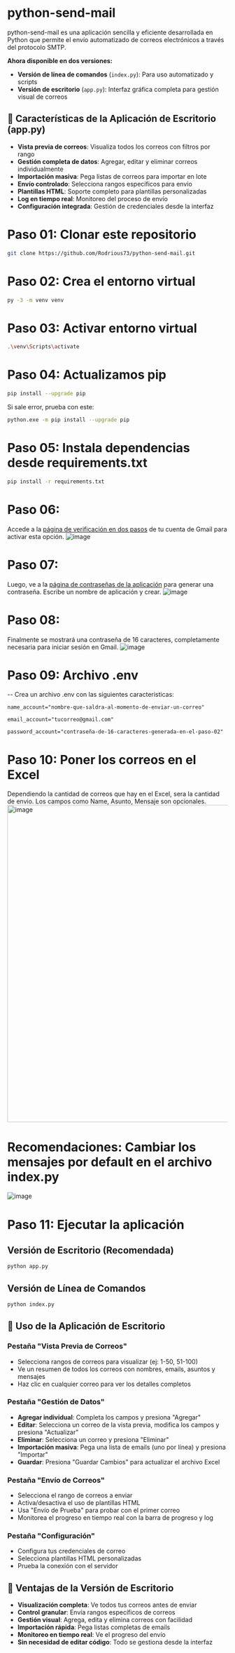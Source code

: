 # python-send-mail
python-send-mail es una aplicación sencilla y eficiente desarrollada en Python que permite el envío automatizado de correos electrónicos a través del protocolo SMTP. 

**Ahora disponible en dos versiones:**
- **Versión de línea de comandos** (`index.py`): Para uso automatizado y scripts
- **Versión de escritorio** (`app.py`): Interfaz gráfica completa para gestión visual de correos

## 🚀 Características de la Aplicación de Escritorio (app.py)

- **Vista previa de correos**: Visualiza todos los correos con filtros por rango
- **Gestión completa de datos**: Agregar, editar y eliminar correos individualmente
- **Importación masiva**: Pega listas de correos para importar en lote
- **Envío controlado**: Selecciona rangos específicos para envío
- **Plantillas HTML**: Soporte completo para plantillas personalizadas
- **Log en tiempo real**: Monitoreo del proceso de envío
- **Configuración integrada**: Gestión de credenciales desde la interfaz 

# Paso 01: Clonar este repositorio
```sh
git clone https://github.com/Rodrious73/python-send-mail.git
```

# Paso 02: Crea el entorno virtual
```sh
py -3 -m venv venv
```

# Paso 03: Activar entorno virtual
```sh
.\venv\Scripts\activate
```

# Paso 04: Actualizamos pip
```sh
pip install --upgrade pip
```
Si sale error, prueba con este:
```sh
python.exe -m pip install --upgrade pip
```

# Paso 05: Instala dependencias desde requirements.txt
```sh
pip install -r requirements.txt
```

# Paso 06:
Accede a la [página de verificación en dos pasos](https://myaccount.google.com/signinoptions/two-step-verification) de tu cuenta de Gmail para activar esta opción.
![image](https://github.com/user-attachments/assets/b3d8cdae-c610-4759-9c96-ed7739515899)

# Paso 07:
Luego, ve a la [página de contraseñas de la aplicación](https://myaccount.google.com/apppasswords) para generar una contraseña.
Escribe un nombre de aplicación y crear.
![image](https://github.com/user-attachments/assets/82ba401f-1f07-4338-999c-266c901ed3bb)

# Paso 08:
Finalmente se mostrará una contraseña de 16 caracteres, completamente necesaria para iniciar sesión en Gmail.
![image](https://github.com/user-attachments/assets/56b3479f-4e96-4860-950e-d2355dc7a283)

# Paso 09: Archivo .env
-- Crea un archivo .env con las siguientes caracteristicas:

```name_account="nombre-que-saldra-al-momento-de-enviar-un-correo"```

```email_account="tucorreo@gmail.com"```

```password_account="contraseña-de-16-caracteres-generada-en-el-paso-02"```

# Paso 10: Poner los correos en el Excel
Dependiendo la cantidad de correos que hay en el Excel, sera la cantidad de envio. Los campos como Name, Asunto, Mensaje son opcionales.
<img width="724" alt="image" src="https://github.com/user-attachments/assets/c14dab46-849c-4791-9423-9ed73d9175cd" />

# Recomendaciones: Cambiar los mensajes por default en el archivo index.py
![image](https://github.com/user-attachments/assets/cf715357-39d4-4fa9-913d-27b05f012cb6)

# Paso 11: Ejecutar la aplicación

## Versión de Escritorio (Recomendada)
```sh
python app.py
```

## Versión de Línea de Comandos
```sh
python index.py
```

## 📱 Uso de la Aplicación de Escritorio

### Pestaña "Vista Previa de Correos"
- Selecciona rangos de correos para visualizar (ej: 1-50, 51-100)
- Ve un resumen de todos los correos con nombres, emails, asuntos y mensajes
- Haz clic en cualquier correo para ver los detalles completos

### Pestaña "Gestión de Datos"
- **Agregar individual**: Completa los campos y presiona "Agregar"
- **Editar**: Selecciona un correo de la vista previa, modifica los campos y presiona "Actualizar"
- **Eliminar**: Selecciona un correo y presiona "Eliminar"
- **Importación masiva**: Pega una lista de emails (uno por línea) y presiona "Importar"
- **Guardar**: Presiona "Guardar Cambios" para actualizar el archivo Excel

### Pestaña "Envío de Correos"
- Selecciona el rango de correos a enviar
- Activa/desactiva el uso de plantillas HTML
- Usa "Envío de Prueba" para probar con el primer correo
- Monitorea el progreso en tiempo real con la barra de progreso y log

### Pestaña "Configuración"
- Configura tus credenciales de correo
- Selecciona plantillas HTML personalizadas
- Prueba la conexión con el servidor

## 🎯 Ventajas de la Versión de Escritorio
- **Visualización completa**: Ve todos tus correos antes de enviar
- **Control granular**: Envía rangos específicos de correos
- **Gestión visual**: Agrega, edita y elimina correos con facilidad
- **Importación rápida**: Pega listas completas de emails
- **Monitoreo en tiempo real**: Ve el progreso del envío
- **Sin necesidad de editar código**: Todo se gestiona desde la interfaz
